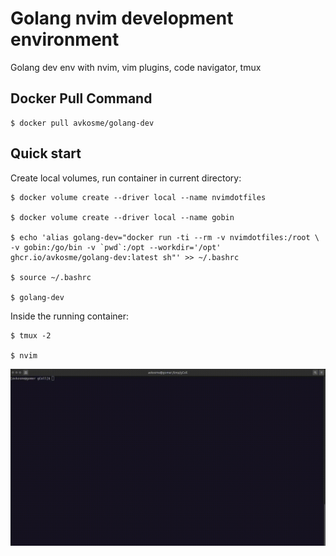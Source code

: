 # Golang nvim development environment

Golang dev env with nvim, vim plugins, code navigator, tmux

## Docker Pull Command

```
$ docker pull avkosme/golang-dev
```

## Quick start

Create local volumes, run container in current directory:

```
$ docker volume create --driver local --name nvimdotfiles

$ docker volume create --driver local --name gobin

$ echo 'alias golang-dev="docker run -ti --rm -v nvimdotfiles:/root \
-v gobin:/go/bin -v `pwd`:/opt --workdir='/opt' ghcr.io/avkosme/golang-dev:latest sh"' >> ~/.bashrc

$ source ~/.bashrc

$ golang-dev
```

Inside the running container:

```
$ tmux -2

$ nvim
```

![](img/demo.gif)
